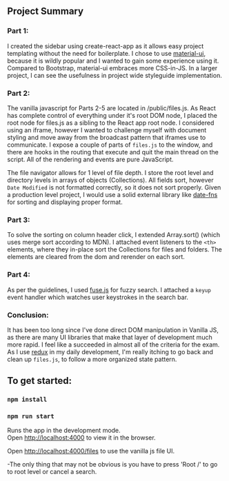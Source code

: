 

## Project Summary

### Part 1:

I created the sidebar using create-react-app as it allows easy project templating without the need for boilerplate. I chose to use [material-ui](https://github.com/mui-org/material-ui), because it is wildly popular and I wanted to gain some experience using it. Compared to Bootstrap, material-ui embraces more CSS-in-JS. In a larger project, I can see the usefulness in project wide styleguide implementation. 

### Part 2: 

The vanilla javascript for Parts 2-5 are located in /public/files.js. As React has complete control of everything under it's root DOM node, I placed the root node for files.js as a sibling to the React app root node. I considered using an iframe, however I wanted to challenge myself with document styling and move away from the broadcast pattern that iframes use to communicate. I expose a couple of parts of `files.js` to the window, and there are hooks in the routing that execute and quit the main thread on the script. All of the rendering and events are pure JavaScript.


The file navigator allows for 1 level of file depth. I store the root level and directory levels in arrays of objects (Collections). All fields sort, however `Date Modified` is not formatted correctly, so it does not sort properly. Given a production level project, I would use a solid external library like [date-fns](https://date-fns.org/) for sorting and displaying proper format.

### Part 3:

To solve the sorting on column header click, I extended Array.sort() (which uses merge sort according to MDN). I attached event listeners to the `<th>` elements, where they in-place sort the Collections for files and folders. The elements are cleared from the dom and rerender on each sort.

### Part 4:

As per the guidelines, I used [fuse.js](https://fusejs.io/) for fuzzy search. I attached a `keyup` event handler which watches user keystrokes in the search bar.

### Conclusion:

It has been too long since I've done direct DOM manipulation in Vanilla JS, as there are many UI libraries that make that layer of development much more rapid. I feel like a succeeded in almost all of the criteria for the exam. As I use [redux](https://redux.js.org/) in my daily development, I'm really itching to go back and clean up `files.js`, to follow a more organized state pattern. 

## To get started:

### `npm install`
### `npm run start`

Runs the app in the development mode.<br />
Open [http://localhost:4000](http://localhost:4000) to view it in the browser.

Open [http://localhost:4000/files](http://localhost:4000/files) to use the vanilla js file UI.

-The only thing that may not be obvious is you have to press 'Root /' to go to root level or cancel a search.
